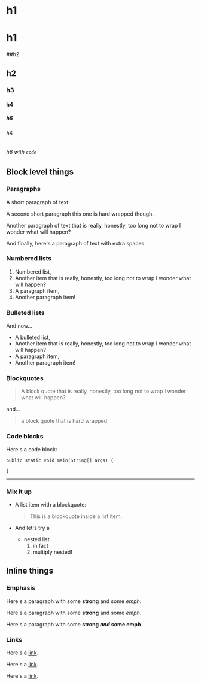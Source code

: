 
# h1

h1
==

##h2

h2
--

### h3

#### h4

##### h5

###### h6

###### h6 with `code`

## Block level things

### Paragraphs

A short paragraph of text.

A second short paragraph
this one is hard
wrapped though.

Another paragraph of text that is really, honestly, too long not to wrap I wonder what will happen?



 And finally, here's a paragraph  of text   with extra          spaces

### Numbered lists

1. Numbered list,
1. Another item that is really, honestly, too long not to wrap I wonder what will happen?
1. A paragraph
   item,
1. Another paragraph 
item!

### Bulleted lists

And now...

* A bulleted list,
* Another item that is really, honestly, too long not to wrap I wonder what will happen?
* A paragraph
  item,
* Another paragraph 
item!

### Blockquotes

> A block quote that is really, honestly, too long not to wrap I wonder what will happen?

and...

> a block quote
that is hard wrapped

### Code blocks

Here's a code block:

    public static void main(String[] args) {
    
    }
    
 
------------------

### Mix it up

* A list item with a blockquote:
  > This is a blockquote
  > inside a list item.
    
* And let's try a 
  * nested list
    1. in fact
    1. multiply nested!
    

## Inline things

### Emphasis

Here's a paragraph with some **strong** and some *emph*.

Here's a paragraph with some __strong__ and some _emph_.

Here's a paragraph with some **strong _and_ some emph**.

### Links

Here's a [link](http://ceylon-lang.org "Ceylon").

Here's a [link][cey].

Here's a [link][CEY].


[cey]: http://ceylon-lang.org "Ceylon"

###
